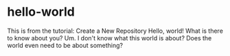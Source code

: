 # hello-world
This is from the tutorial: Create a New Repository 
Hello, world! What is there to know about you?
Um. I don't know what this world is about? Does the world even need to be about something?
